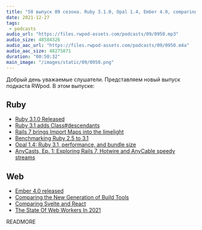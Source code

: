 ```yaml
---
title: "50 выпуск 09 сезона. Ruby 3.1.0, Opal 1.4, Ember 4.0, comparing Svelte and React, AnyCasts и прочее"
date: 2021-12-27
tags:
 - podcasts
audio_url: "https://files.rwpod-assets.com/podcasts/09/0950.mp3"
audio_size: 48584326
audio_aac_url: "https://files.rwpod-assets.com/podcasts/09/0950.m4a"
audio_aac_size: 48275871
duration: "00:50:32"
main_image: "/images/static/09/0950.png"
---
```


Добрый день уважаемые слушатели. Представляем новый выпуск подкаста RWpod. В этом выпуске:

## Ruby

 - [Ruby 3.1.0 Released](https://www.ruby-lang.org/en/news/2021/12/25/ruby-3-1-0-released/)
 - [Ruby 3.1 adds Class#descendants](https://blog.saeloun.com/2021/12/22/ruby-3.1-adds-class-descendants)
 - [Rails 7 brings Import Maps into the limelight](https://blog.kiprosh.com/rails-7-brings-import-maps-into-the-limelight/)
 - [Benchmarking Ruby 2.5 to 3.1](https://gettalong.org/blog/2021/benchmarking-rubies.html)
 - [Opal 1.4: Ruby 3.1, performance, and bundle size](https://opalrb.com/blog/2021/12/24/opal-1-4/)
 - [AnyCasts, Ep. 1: Exploring Rails 7, Hotwire and AnyCable speedy streams](https://anycable.io/blog/anycasts-rails-7-hotwire-and-anycable/)

## Web

 - [Ember 4.0 released](https://blog.emberjs.com/ember-4-0-released/)
 - [Comparing the New Generation of Build Tools](https://css-tricks.com/comparing-the-new-generation-of-build-tools/)
 - [Comparing Svelte and React](https://www.jackfranklin.co.uk/blog/comparing-svelte-and-react-javascript/)
 - [The State Of Web Workers In 2021](https://www.smashingmagazine.com/2021/06/web-workers-2021/)


READMORE
